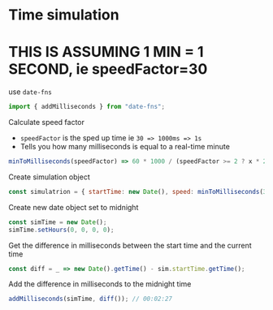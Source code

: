 # Time simulation

# **THIS IS ASSUMING 1 MIN = 1 SECOND, ie speedFactor=30**

use `date-fns`

```javascript
import { addMilliseconds } from "date-fns";
```

Calculate speed factor

* `speedFactor` is the sped up time ie `30 => 1000ms => 1s`
* Tells you how many milliseconds is equal to a real-time minute

```javascript
minToMilliseconds(speedFactor) => 60 * 1000 / (speedFactor >= 2 ? x * 2 : 1)
```

Create simulation object

```javascript
const simulatrion = { startTime: new Date(), speed: minToMilliseconds(30) };
```

Create new date object set to midnight

```javascript
const simTime = new Date();
simTime.setHours(0, 0, 0, 0);
```

Get the difference in milliseconds between the start time and the current time

```javascript
const diff = _ => new Date().getTime() - sim.startTime.getTime();
```

Add the difference in milliseconds to the midnight time

```javascript
addMilliseconds(simTime, diff()); // 00:02:27
```
